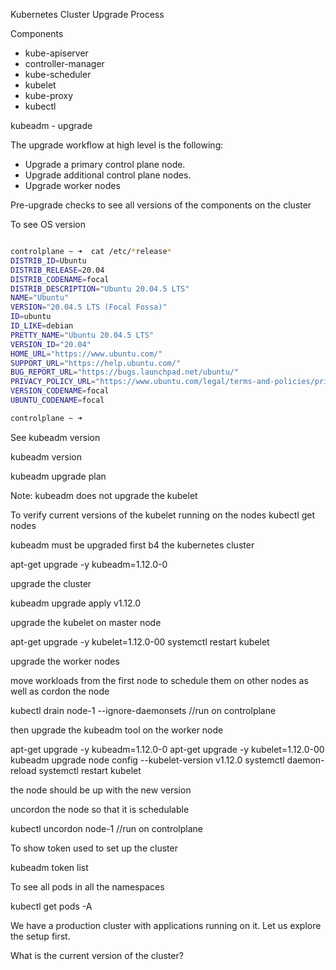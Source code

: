 Kubernetes Cluster Upgrade Process

Components
- kube-apiserver
- controller-manager
- kube-scheduler
- kubelet
- kube-proxy
- kubectl

kubeadm - upgrade

The upgrade workflow at high level is the following:

- Upgrade a primary control plane node.
- Upgrade additional control plane nodes.
- Upgrade worker nodes

Pre-upgrade checks to see all versions of the components on the cluster

To see OS version

```bash

controlplane ~ ➜  cat /etc/*release*
DISTRIB_ID=Ubuntu
DISTRIB_RELEASE=20.04
DISTRIB_CODENAME=focal
DISTRIB_DESCRIPTION="Ubuntu 20.04.5 LTS"
NAME="Ubuntu"
VERSION="20.04.5 LTS (Focal Fossa)"
ID=ubuntu
ID_LIKE=debian
PRETTY_NAME="Ubuntu 20.04.5 LTS"
VERSION_ID="20.04"
HOME_URL="https://www.ubuntu.com/"
SUPPORT_URL="https://help.ubuntu.com/"
BUG_REPORT_URL="https://bugs.launchpad.net/ubuntu/"
PRIVACY_POLICY_URL="https://www.ubuntu.com/legal/terms-and-policies/privacy-policy"
VERSION_CODENAME=focal
UBUNTU_CODENAME=focal

controlplane ~ ➜  
```

See kubeadm version

kubeadm version

kubeadm upgrade plan

Note: kubeadm does not upgrade the kubelet

To verify current versions of the kubelet running on the nodes
kubectl get nodes

kubeadm must be upgraded first b4 the kubernetes cluster

apt-get upgrade -y kubeadm=1.12.0-0

upgrade the cluster

kubeadm upgrade apply v1.12.0

upgrade the kubelet on master node

apt-get upgrade -y kubelet=1.12.0-00
systemctl restart kubelet

upgrade the worker nodes

move workloads from the first node to schedule them on other nodes as well as cordon the node

kubectl drain node-1 --ignore-daemonsets //run on controlplane

then upgrade the kubeadm tool on the worker node

apt-get upgrade -y kubeadm=1.12.0-0
apt-get upgrade -y kubelet=1.12.0-00
kubeadm upgrade node config --kubelet-version v1.12.0
systemctl daemon-reload
systemctl restart kubelet

the node should be up with the new version

uncordon the node so that it is schedulable

kubectl uncordon node-1 //run on controlplane

To show token used to set up the cluster 

kubeadm token list

To see all pods in all the namespaces

kubectl get pods -A



We have a production cluster with applications running on it. Let us explore the setup first.


What is the current version of the cluster?

